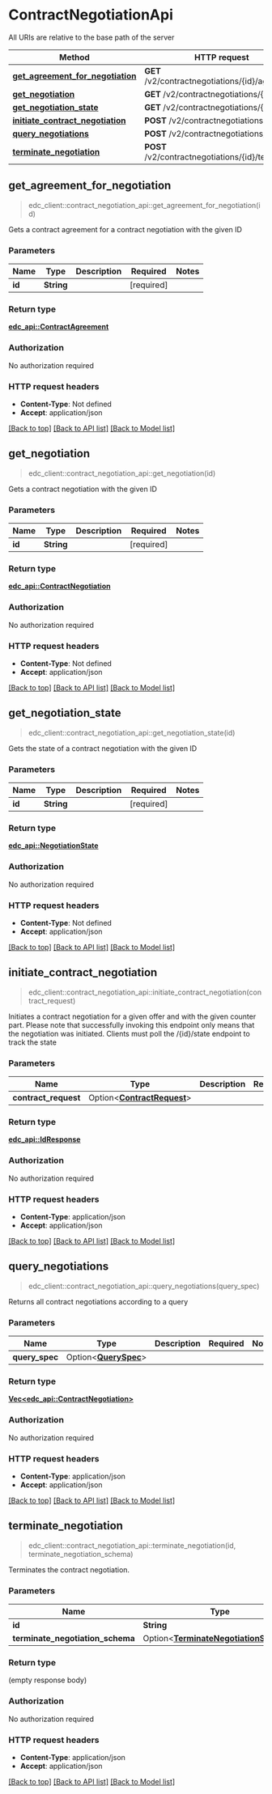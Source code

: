 # ContractNegotiationApi

All URIs are relative to the base path of the server

| Method                                                                                       | HTTP request                                     | Description |
|----------------------------------------------------------------------------------------------|--------------------------------------------------|-------------|
| [**get_agreement_for_negotiation**](ContractNegotiationApi.md#get_agreement_for_negotiation) | **GET** /v2/contractnegotiations/{id}/agreement  |             |
| [**get_negotiation**](ContractNegotiationApi.md#get_negotiation)                             | **GET** /v2/contractnegotiations/{id}            |             |
| [**get_negotiation_state**](ContractNegotiationApi.md#get_negotiation_state)                 | **GET** /v2/contractnegotiations/{id}/state      |             |
| [**initiate_contract_negotiation**](ContractNegotiationApi.md#initiate_contract_negotiation) | **POST** /v2/contractnegotiations                |             |
| [**query_negotiations**](ContractNegotiationApi.md#query_negotiations)                       | **POST** /v2/contractnegotiations/request        |             |
| [**terminate_negotiation**](ContractNegotiationApi.md#terminate_negotiation)                 | **POST** /v2/contractnegotiations/{id}/terminate |             |



## get_agreement_for_negotiation

> edc_client::contract_negotiation_api::get_agreement_for_negotiation(id)


Gets a contract agreement for a contract negotiation with the given ID

### Parameters


| Name   | Type       | Description | Required   | Notes |
|--------|------------|-------------|------------|-------|
| **id** | **String** |             | [required] |       |

### Return type

[**edc_api::ContractAgreement**](../edc_api/ContractAgreement.md)

### Authorization

No authorization required

### HTTP request headers

- **Content-Type**: Not defined
- **Accept**: application/json

[[Back to top]](#contractnegotiationapi) [[Back to API list]](../../crates/edc_client/README.md#documentation-for-api-endpoints) [[Back to Model list]](../../crates/edc_api/README.md#documentation-for-models)


## get_negotiation

> edc_client::contract_negotiation_api::get_negotiation(id)


Gets a contract negotiation with the given ID

### Parameters


| Name   | Type       | Description | Required   | Notes |
|--------|------------|-------------|------------|-------|
| **id** | **String** |             | [required] |       |

### Return type

[**edc_api::ContractNegotiation**](../edc_api/ContractNegotiation.md)

### Authorization

No authorization required

### HTTP request headers

- **Content-Type**: Not defined
- **Accept**: application/json

[[Back to top]](#contractnegotiationapi) [[Back to API list]](../../crates/edc_client/README.md#documentation-for-api-endpoints) [[Back to Model list]](../../crates/edc_api/README.md#documentation-for-models)


## get_negotiation_state

> edc_client::contract_negotiation_api::get_negotiation_state(id)


Gets the state of a contract negotiation with the given ID

### Parameters


| Name   | Type       | Description | Required   | Notes |
|--------|------------|-------------|------------|-------|
| **id** | **String** |             | [required] |       |

### Return type

[**edc_api::NegotiationState**](../edc_api/NegotiationState.md)

### Authorization

No authorization required

### HTTP request headers

- **Content-Type**: Not defined
- **Accept**: application/json

[[Back to top]](#contractnegotiationapi) [[Back to API list]](../../crates/edc_client/README.md#documentation-for-api-endpoints) [[Back to Model list]](../../crates/edc_api/README.md#documentation-for-models)


## initiate_contract_negotiation

> edc_client::contract_negotiation_api::initiate_contract_negotiation(contract_request)


Initiates a contract negotiation for a given offer and with the given counter part. Please note that successfully invoking this endpoint only means that the negotiation was initiated. Clients must poll the /{id}/state endpoint to track the state

### Parameters


| Name                 | Type                                                         | Description | Required | Notes |
|----------------------|--------------------------------------------------------------|-------------|----------|-------|
| **contract_request** | Option<[**ContractRequest**](../edc_api/ContractRequest.md)> |             |          |       |

### Return type

[**edc_api::IdResponse**](../edc_api/IdResponse.md)

### Authorization

No authorization required

### HTTP request headers

- **Content-Type**: application/json
- **Accept**: application/json

[[Back to top]](#contractnegotiationapi) [[Back to API list]](../../crates/edc_client/README.md#documentation-for-api-endpoints) [[Back to Model list]](../../crates/edc_api/README.md#documentation-for-models)


## query_negotiations

> edc_client::contract_negotiation_api::query_negotiations(query_spec)


Returns all contract negotiations according to a query

### Parameters


| Name           | Type                                             | Description | Required | Notes |
|----------------|--------------------------------------------------|-------------|----------|-------|
| **query_spec** | Option<[**QuerySpec**](../edc_api/QuerySpec.md)> |             |          |       |

### Return type

[**Vec<edc_api::ContractNegotiation>**](../edc_api/ContractNegotiation.md)

### Authorization

No authorization required

### HTTP request headers

- **Content-Type**: application/json
- **Accept**: application/json

[[Back to top]](#contractnegotiationapi) [[Back to API list]](../../crates/edc_client/README.md#documentation-for-api-endpoints) [[Back to Model list]](../../crates/edc_api/README.md#documentation-for-models)


## terminate_negotiation

> edc_client::contract_negotiation_api::terminate_negotiation(id, terminate_negotiation_schema)


Terminates the contract negotiation.

### Parameters


| Name                             | Type                                                                               | Description | Required   | Notes |
|----------------------------------|------------------------------------------------------------------------------------|-------------|------------|-------|
| **id**                           | **String**                                                                         |             | [required] |       |
| **terminate_negotiation_schema** | Option<[**TerminateNegotiationSchema**](../edc_api/TerminateNegotiationSchema.md)> |             |            |       |

### Return type

 (empty response body)

### Authorization

No authorization required

### HTTP request headers

- **Content-Type**: application/json
- **Accept**: application/json

[[Back to top]](#contractnegotiationapi) [[Back to API list]](../../crates/edc_client/README.md#documentation-for-api-endpoints) [[Back to Model list]](../../crates/edc_api/README.md#documentation-for-models)


